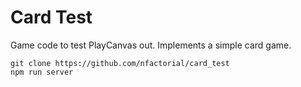 Card Test
=========
Game code to test PlayCanvas out. Implements a simple card game.

```
git clone https://github.com/nfactorial/card_test
npm run server
```
